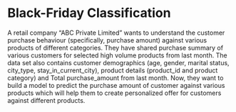 # Black-Friday Classification
A retail company “ABC Private Limited” wants to understand the customer purchase behaviour (specifically, purchase amount) against various products of different categories.  They have shared purchase summary of various customers for selected high volume products from last month. The data set also contains customer demographics (age, gender, marital status, city_type, stay_in_current_city),  product details (product_id and product category) and Total purchase_amount from last month.  Now, they want to build a model to predict the purchase amount of customer against various products which will help them to create personalized offer for customers against different products.   
